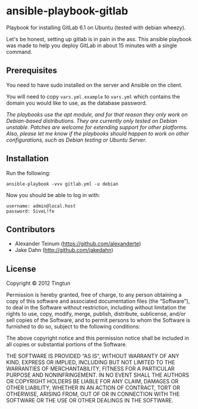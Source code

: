 # ansible-playbook-gitlab

Playbook for installing GitLab 6.1 on Ubuntu (tested with debian wheezy).

Let's be honest, setting up gitlab is in pain in the ass. This ansible playbook was made to help you deploy GitLab in about 15 minutes with a single command.


## Prerequisites
You need to have sudo installed on the server and Ansible on the client.

You will need to copy `vars.yml.example` to `vars.yml` which contains the domain you would like to use, as the database password.

_The playbooks use the apt module, and for that reason they only work on Debian-based distributions. They are currently only tested on Debian unstable. Patches are welcome for extending support for other platforms. Also, please let me know if the playbooks should happen to work on other configurations, such as Debian testing or Ubuntu Server._

## Installation
Run the following:

    ansible-playbook -vvv gitlab.yml -u debian

Now you should be able to log in with:

    username: admin@local.host
    password: 5iveL!fe

## Contributors

* Alexander Teinum (https://github.com/alexanderte)
* Jake Dahn (http://github.com/jakedahn)

## License
Copyright © 2012 Tingtun

Permission is hereby granted, free of charge, to any person obtaining a copy of this software and associated documentation files (the “Software”), to deal in the Software without restriction, including without limitation the rights to use, copy, modify, merge, publish, distribute, sublicense, and/or sell copies of the Software, and to permit persons to whom the Software is furnished to do so, subject to the following conditions:

The above copyright notice and this permission notice shall be included in all copies or substantial portions of the Software.

THE SOFTWARE IS PROVIDED “AS IS”, WITHOUT WARRANTY OF ANY KIND, EXPRESS OR IMPLIED, INCLUDING BUT NOT LIMITED TO THE WARRANTIES OF MERCHANTABILITY, FITNESS FOR A PARTICULAR PURPOSE AND NONINFRINGEMENT. IN NO EVENT SHALL THE AUTHORS OR COPYRIGHT HOLDERS BE LIABLE FOR ANY CLAIM, DAMAGES OR OTHER LIABILITY, WHETHER IN AN ACTION OF CONTRACT, TORT OR OTHERWISE, ARISING FROM, OUT OF OR IN CONNECTION WITH THE SOFTWARE OR THE USE OR OTHER DEALINGS IN THE SOFTWARE.
